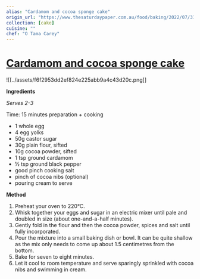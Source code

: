 ```yaml
---
alias: "Cardamom and cocoa sponge cake"
origin_url: "https://www.thesaturdaypaper.com.au/food/baking/2022/07/31/cardamom-and-cocoa-sponge-cake"
collection: [cake]
cuisine: ""
chef: "O Tama Carey"
---
```

# [Cardamom and cocoa sponge cake](https://www.thesaturdaypaper.com.au/food/baking/2022/07/31/cardamom-and-cocoa-sponge-cake)

![[../assets/f6f2953dd2ef824e225abb9a4c43d20c.png]]

**Ingredients**

_Serves 2-3_

Time: 15 minutes preparation + cooking

-   1 whole egg
-   4 egg yolks
-   50g castor sugar
-   30g plain flour, sifted
-   10g cocoa powder, sifted
-   1 tsp ground cardamom
-   ½ tsp ground black pepper
-   good pinch cooking salt
-   pinch of cocoa nibs (optional)
-   pouring cream to serve

**Method**

1.  Preheat your oven to 220°C.
2.  Whisk together your eggs and sugar in an electric mixer until pale and doubled in size (about one-and-a-half minutes).
3.  Gently fold in the flour and then the cocoa powder, spices and salt until fully incorporated.
4.  Pour the mixture into a small baking dish or bowl. It can be quite shallow as the mix only needs to come up about 1.5 centimetres from the bottom.
5.  Bake for seven to eight minutes.
6.  Let it cool to room temperature and serve sparingly sprinkled with cocoa nibs and swimming in cream.